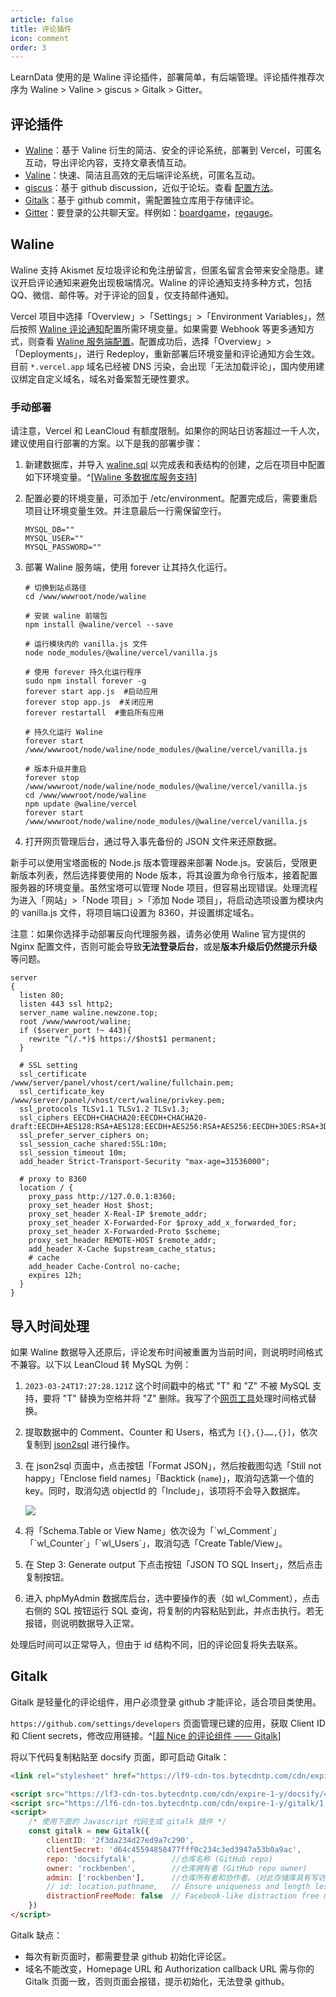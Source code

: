 ```yaml
---
article: false
title: 评论插件
icon: comment
order: 3
---
```


LearnData 使用的是 Waline 评论插件，部署简单，有后端管理。评论插件推荐次序为 Waline > Valine > giscus > Gitalk > Gitter。

## 评论插件

- [Waline](https://waline.js.org/guide/get-started.html)：基于 Valine 衍生的简洁、安全的评论系统，部署到 Vercel，可匿名互动，导出评论内容，支持文章表情互动。
- [Valine](https://github.com/xCss/Valine)：快速、简洁且高效的无后端评论系统，可匿名互动。
- [giscus](https://github.com/giscus/giscus)：基于 github discussion，近似于论坛。查看 [配置方法](https://blog.csdn.net/duninet/article/details/125280107)。
- [Gitalk](https://github.com/gitalk/gitalk)：基于 github commit，需配置独立库用于存储评论。
- [Gitter](https://gitter.im/)：要登录的公共聊天室。样例如：[boardgame](https://boardgame.io/documentation/#/)，[regauge](https://itchef.github.io/regauge/#/)。

## Waline

Waline 支持 Akismet 反垃圾评论和免注册留言，但匿名留言会带来安全隐患。建议开启评论通知来避免出现极端情况。Waline 的评论通知支持多种方式，包括 QQ、微信、邮件等。对于评论的回复，仅支持邮件通知。

Vercel 项目中选择「Overview」>「Settings」>「Environment Variables」，然后按照 [Waline 评论通知](https://waline.js.org/guide/server/notification.html)配置所需环境变量。如果需要 Webhook 等更多通知方式，则查看 [Waline 服务端配置](https://waline.js.org/reference/server.html)。配置成功后，选择「Overview」>「Deployments」，进行 Redeploy，重新部署后环境变量和评论通知方会生效。目前 `*.vercel.app` 域名已经被 DNS 污染，会出现「无法加载评论」，国内使用建议绑定自定义域名，域名对备案暂无硬性要求。

### 手动部署

请注意，Vercel 和 LeanCloud 有额度限制。如果你的网站日访客超过一千人次，建议使用自行部署的方案。以下是我的部署步骤：

1. 新建数据库，并导入 [waline.sql](https://github.com/walinejs/waline/blob/main/assets/waline.sql) 以完成表和表结构的创建，之后在项目中配置如下环境变量。^[[Waline 多数据库服务支持](https://waline.js.org/guide/database.html#mysql)]

2. 配置必要的环境变量，可添加于 /etc/environment。配置完成后，需要重启项目让环境变量生效。并注意最后一行需保留空行。

   ```shell
   MYSQL_DB=""
   MYSQL_USER=""
   MYSQL_PASSWORD=""
   ```

3. 部署 Waline 服务端，使用 forever 让其持久化运行。

   ```shell
   # 切换到站点路径
   cd /www/wwwroot/node/waline

   # 安装 waline 前端包
   npm install @waline/vercel --save

   # 运行模块内的 vanilla.js 文件
   node node_modules/@waline/vercel/vanilla.js

   # 使用 forever 持久化运行程序
   sudo npm install forever -g
   forever start app.js  #启动应用
   forever stop app.js  #关闭应用
   forever restartall  #重启所有应用

   # 持久化运行 Waline
   forever start /www/wwwroot/node/waline/node_modules/@waline/vercel/vanilla.js

   # 版本升级并重启
   forever stop /www/wwwroot/node/waline/node_modules/@waline/vercel/vanilla.js
   cd /www/wwwroot/node/waline
   npm update @waline/vercel
   forever start /www/wwwroot/node/waline/node_modules/@waline/vercel/vanilla.js
   ```

4. 打开网页管理后台，通过导入事先备份的 JSON 文件来还原数据。

新手可以使用宝塔面板的 Node.js 版本管理器来部署 Node.js。安装后，受限更新版本列表，然后选择要使用的 Node 版本，将其设置为命令行版本，接着配置服务器的环境变量。虽然宝塔可以管理 Node 项目，但容易出现错误。处理流程为进入「网站」>「Node 项目」>「添加 Node 项目」，将启动选项设置为模块内的 vanilla.js 文件，将项目端口设置为 8360，并设置绑定域名。

注意：如果你选择手动部署反向代理服务器，请务必使用 Waline 官方提供的 Nginx 配置文件，否则可能会导致**无法登录后台**，或是**版本升级后仍然提示升级**等问题。

```shell
server
{
  listen 80;
  listen 443 ssl http2;
  server_name waline.newzone.top;
  root /www/wwwroot/waline;
  if ($server_port !~ 443){
    rewrite ^(/.*)$ https://$host$1 permanent;
  }

  # SSL setting
  ssl_certificate    /www/server/panel/vhost/cert/waline/fullchain.pem;
  ssl_certificate_key    /www/server/panel/vhost/cert/waline/privkey.pem;
  ssl_protocols TLSv1.1 TLSv1.2 TLSv1.3;
  ssl_ciphers EECDH+CHACHA20:EECDH+CHACHA20-draft:EECDH+AES128:RSA+AES128:EECDH+AES256:RSA+AES256:EECDH+3DES:RSA+3DES:!MD5;
  ssl_prefer_server_ciphers on;
  ssl_session_cache shared:SSL:10m;
  ssl_session_timeout 10m;
  add_header Strict-Transport-Security "max-age=31536000";

  # proxy to 8360
  location / {
    proxy_pass http://127.0.0.1:8360;
    proxy_set_header Host $host;
    proxy_set_header X-Real-IP $remote_addr;
    proxy_set_header X-Forwarded-For $proxy_add_x_forwarded_for;
    proxy_set_header X-Forwarded-Proto $scheme;
    proxy_set_header REMOTE-HOST $remote_addr;
    add_header X-Cache $upstream_cache_status;
    # cache
    add_header Cache-Control no-cache;
    expires 12h;
  }
}
```

## 导入时间处理

如果 Waline 数据导入还原后，评论发布时间被重置为当前时间，则说明时间格式不兼容。以下以 LeanCloud 转 MySQL 为例：

1. `2023-03-24T17:27:28.121Z` 这个时间戳中的格式 "T" 和 "Z" 不被 MySQL 支持，要将 "T" 替换为空格并将 "Z" 删除。我写了个[网页工具](https://web-platform-dzhkey.stackblitz.io)处理时间格式替换。
2. 提取数据中的 Comment、Counter 和 Users，格式为 `[{},{}……,{}]`，依次复制到 [json2sql](https://www.convertjson.com/json-to-sql.htm#) 进行操作。
3. 在 json2sql 页面中，点击按钮「Format JSON」，然后按截图勾选「Still not happy」「Enclose field names」「Backtick (`name`)」，取消勾选第一个值的 key。同时，取消勾选 objectId 的「Include」，该项将不会导入数据库。

   ![](https://img.newzone.top/2023-03-24-16-52-57.png?imageMogr2/format/webp)

4. 将「Schema.Table or View Name」依次设为「\`wl_Comment\`」「\`wl_Counter\`」「\`wl_Users\`」，取消勾选「Create Table/View」。
5. 在 Step 3: Generate output 下点击按钮「JSON TO SQL Insert」，然后点击复制按钮。
6. 进入 phpMyAdmin 数据库后台，选中要操作的表（如 wl_Comment），点击右侧的 SQL 按钮运行 SQL 查询，将复制的内容粘贴到此，并点击执行。若无报错，则说明数据导入正常。

处理后时间可以正常导入，但由于 id 结构不同，旧的评论回复将失去联系。

## Gitalk

Gitalk 是轻量化的评论组件，用户必须登录 github 才能评论，适合项目类使用。

`https://github.com/settings/developers` 页面管理已建的应用，获取 Client ID 和 Client secrets，修改应用链接。^[[超 Nice 的评论组件 —— Gitalk](https://blog.csdn.net/qq_39052513/article/details/108291272)]

将以下代码复制粘贴至 docsify 页面，即可启动 Gitalk：

```HTML
<link rel="stylesheet" href="https://lf9-cdn-tos.bytecdntp.com/cdn/expire-1-y/gitalk/1.7.2/gitalk.min.css">

<script src="https://lf3-cdn-tos.bytecdntp.com/cdn/expire-1-y/docsify/4.12.2/plugins/gitalk.min.js"></script>
<script src="https://lf6-cdn-tos.bytecdntp.com/cdn/expire-1-y/gitalk/1.7.2/gitalk.min.js"></script>
<script>
    /* 使用下面的 Javascript 代码生成 gitalk 插件 */
    const gitalk = new Gitalk({
        clientID: '2f3da234d27ed9a7c290',
        clientSecret: 'd64c45594858477fff0c234c3ed3947a53b0a9ac',
        repo: 'docsifytalk',        //仓库名称 (GitHub repo)
        owner: 'rockbenben',        //仓库拥有者 (GitHub repo owner)
        admin: ['rockbenben'],      //仓库所有者和协作者。（对此存储库具有写访问权的用户）
        // id: location.pathname,   // Ensure uniqueness and length less than 50
        distractionFreeMode: false  // Facebook-like distraction free mode
    })
</script>
```

Gitalk 缺点：

- 每次有新页面时，都需要登录 github 初始化评论区。
- 域名不能改变，Homepage URL 和 Authorization callback URL 需与你的 Gitalk 页面一致，否则页面会报错，提示初始化，无法登录 github。
